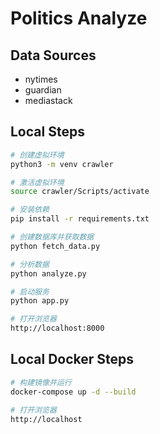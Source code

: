 # Politics Analyze

## Data Sources

- nytimes
- guardian
- mediastack

## Local Steps

```bash
# 创建虚拟环境
python3 -m venv crawler

# 激活虚拟环境
source crawler/Scripts/activate

# 安装依赖
pip install -r requirements.txt

# 创建数据库并获取数据
python fetch_data.py

# 分析数据
python analyze.py

# 启动服务
python app.py

# 打开浏览器
http://localhost:8000
```

## Local Docker Steps

```bash
# 构建镜像并运行
docker-compose up -d --build

# 打开浏览器
http://localhost
```
